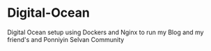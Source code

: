 # Digital-Ocean
Digital Ocean setup using Dockers and Nginx to run my Blog and my friend's and Ponniyin Selvan Community
